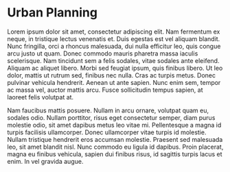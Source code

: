 # Urban Planning 

Lorem ipsum dolor sit amet, consectetur adipiscing elit. Nam fermentum ex neque, in tristique lectus venenatis et. Duis egestas est vel aliquam blandit. Nunc fringilla, orci a rhoncus malesuada, dui nulla efficitur leo, quis congue arcu justo ut quam. Donec commodo mauris pharetra massa iaculis scelerisque. Nam tincidunt sem a felis sodales, vitae sodales ante eleifend. Aliquam ac aliquet libero. Morbi sed feugiat ipsum, quis finibus libero. Ut leo dolor, mattis ut rutrum sed, finibus nec nulla. Cras ac turpis metus. Donec pulvinar vehicula hendrerit. Aenean ut ante sapien. Nunc enim sem, tempor ac massa vel, auctor mattis arcu. Fusce sollicitudin tempus sapien, at laoreet felis volutpat at.

Nam faucibus mattis posuere. Nullam in arcu ornare, volutpat quam eu, sodales odio. Nullam porttitor, risus eget consectetur semper, diam purus molestie odio, sit amet dapibus metus leo vitae mi. Pellentesque a magna id turpis facilisis ullamcorper. Donec ullamcorper vitae turpis id molestie. Nullam tristique hendrerit eros accumsan molestie. Praesent sed malesuada leo, sit amet blandit nisl. Nunc commodo eu ligula id dapibus. Proin placerat, magna eu finibus vehicula, sapien dui finibus risus, id sagittis turpis lacus et enim. In vel gravida augue.
